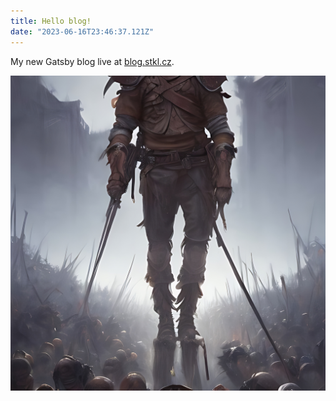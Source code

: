 ```yaml
---
title: Hello blog!
date: "2023-06-16T23:46:37.121Z"
---
```


My new Gatsby blog live at [blog.stkl.cz](http://blog.stkl.cz/).

![Headless fighter entering Northrend](./img_2384.jpg)